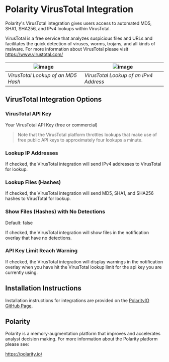 # Polarity VirusTotal Integration

Polarity's VirusTotal integration gives users access to automated MD5, SHA1, SHA256, and IPv4 lookups within VirusTotal.

VirusTotal is a free service that analyzes suspicious files and URLs and facilitates the quick detection of viruses, worms, trojans, and all kinds of malware.  For more information about VirusTotal please visit https://www.virustotal.com/

| ![image](https://user-images.githubusercontent.com/306319/54649711-be923400-4a81-11e9-8bbb-2bfd99bb4394.png) | ![image](https://user-images.githubusercontent.com/306319/54649751-da95d580-4a81-11e9-8d8a-ebf39b97e864.png) |
|---|---|
|*VirusTotal Lookup of an MD5 Hash* | *VirusTotal Lookup of an IPv4 Address* |

## VirusTotal Integration Options

### VirusTotal API Key

Your VirusTotal API Key (free or commercial)

> Note that the VirusTotal platform throttles lookups that make use of free public API keys to approximately four lookups a minute.

### Lookup IP Addresses

If checked, the VirusTotal integration will send IPv4 addresses to VirusTotal for lookup.

### Lookup Files (Hashes)

If checked, the VirusTotal integration will send MD5, SHA1, and SHA256 hashes to VirusTotal for lookup.

### Show Files (Hashes) with No Detections

Default: false

If checked, the VirusTotal integration will show files in the notification overlay that have no detections.

### API Key Limit Reach Warning

If checked, the VirusTotal integration will display warnings in the notification overlay when you have hit the VirusTotal lookup limit for the api key you are currently using.

## Installation Instructions

Installation instructions for integrations are provided on the [PolarityIO GitHub Page](https://polarityio.github.io/).

## Polarity

Polarity is a memory-augmentation platform that improves and accelerates analyst decision making.  For more information about the Polarity platform please see:

https://polarity.io/
